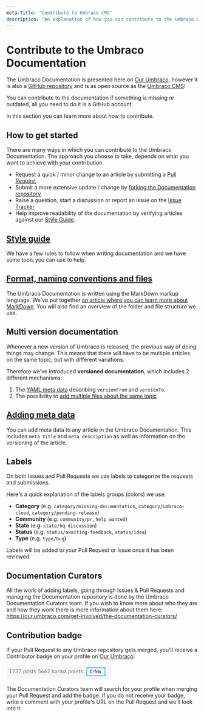 ```yaml
---
meta.Title: "Contribute to Umbraco CMS"
description: "An explanation of how you can contribute to the Umbraco Documentation, what the process is and what things to keep in mind when contributing."
---
```

# Contribute to the Umbraco Documentation

The Umbraco Documentation is presented here on [Our Umbraco](https://our.umbraco.com/documentation), however it is also a [GitHub repository](https://github.com/umbraco/UmbracoDocs) and is as open source as the [Umbraco CMS](https://github.com/umbraco/Umbraco-CMS)!

You can contribute to the documentation if something is missing or outdated, all you need to do it is a GitHub account.

In this section you can learn more about how to contribute.

## How to get started

There are many ways in which you can contribute to the Umbraco Documentation. The approach you choose to take, depends on what you want to achieve with your contribution.

* Request a quick / minor change to an article by submitting a [Pull Request](Pull-Requests/#option-1-creating-a-pr-directly-on-github)
* Submit a more extensive update / change by [forking the Documentation repository](Pull-Requests/#options-2-creating-a-pr-through-a-fork)
* Raise a question, start a discussion or report an issue on the [Issue Tracker](Issues/)
* Help improve readability of the documentation by verifying articles against our [Style Guide](Style-Guide/#test-the-docs-yourself).

## [Style guide](Style-Guide/index.md)

We have a few rules to follow when writing documentation and we have some tools you can use to help.

## [Format, naming conventions and files](Markdown-Conventions)

The Umbraco Documentation is written using the MarkDown markup language. We've put together [an article where you can learn more about MarkDown](https://our.umbraco.com/Documentation/Contribute/Markdown-Conventions). You will also find an overview of the folder and file structure we use.

## Multi version documentation

Whenever a new version of Umbraco is released, the previous way of doing things may change. This means that there will have to be multiple articles on the same topic, but with different variations.

Therefore we've introduced **versioned documentation**, which includes 2 different mechanisms:

1. The [YAML meta data](Adding-Metadata/index.md) describing `versionFrom` and `versionTo`.
2. The possibility to [add multiple files about the same topic](File-Naming-Conventions/index.md)

## [Adding meta data](Adding-Metadata/index.md)

You can add meta data to any article in the Umbraco Documentation. This includes `meta title` and `meta description` as well as information on the versioning of the article.

## Labels

On both Issues and Pull Requests we use labels to categorize the requests and submissions.

Here's a quick explanation of the labels groups (colors) we use:

* **Category** (e.g. `category/missing-documentation`, `category/umbraco-cloud`, `category/pending-release`)
* **Community** (e.g. `community/pr`, `help wanted`)
* **State** (e.g. `state/hq-discussion`)
* **Status** (e.g. `status/awaiting-feedback`, `status/idea`)
* **Type** (e.g. `type/bug`)

Labels will be added to your Pull Request or Issue once it has been reviewed.

## Documentation Curators

All the work of adding labels, going through Issues & Pull Requests and managing the Documentation repository is done by the Umbraco Documentation Curators team. If you wish to know more about who they are and how they work there is more information about them here: https://our.umbraco.com/get-involved/the-documentation-curators/

## Contribution badge

If your Pull Request to any Umbraco repository gets merged, you'll receive a Contributor badge on your profile on [Our Umbraco](https://our.umbraco.com):

![Contributor badge on Our](images/c-trib-badge.png)

The Documentation Curators team will search for your profile when merging your Pull Request and add the badge.
If you do not receive your badge, write a comment with your profile's URL on the Pull Request and we'll look into it.
